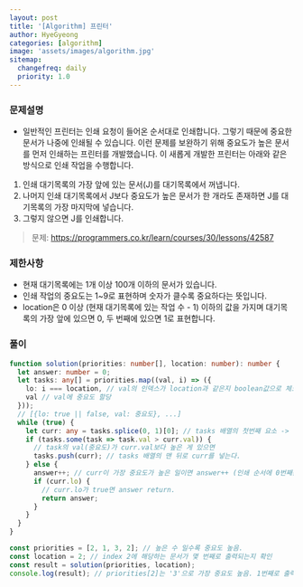 ```yaml
---
layout: post
title: '[Algorithm] 프린터'
author: HyeGyeong
categories: [algorithm]
image: 'assets/images/algorithm.jpg'
sitemap:
  changefreq: daily
  priority: 1.0
---
```


### 문제설명

- 일반적인 프린터는 인쇄 요청이 들어온 순서대로 인쇄합니다. 그렇기 때문에 중요한 문서가 나중에 인쇄될 수 있습니다. 이런 문제를 보완하기 위해 중요도가 높은 문서를 먼저 인쇄하는 프린터를 개발했습니다. 이 새롭게 개발한 프린터는 아래와 같은 방식으로 인쇄 작업을 수행합니다.

1. 인쇄 대기목록의 가장 앞에 있는 문서(J)를 대기목록에서 꺼냅니다.
2. 나머지 인쇄 대기목록에서 J보다 중요도가 높은 문서가 한 개라도 존재하면 J를 대기목록의 가장 마지막에 넣습니다.
3. 그렇지 않으면 J를 인쇄합니다.

> 문제: https://programmers.co.kr/learn/courses/30/lessons/42587

### 제한사항

- 현재 대기목록에는 1개 이상 100개 이하의 문서가 있습니다.
- 인쇄 작업의 중요도는 1~9로 표현하며 숫자가 클수록 중요하다는 뜻입니다.
- location은 0 이상 (현재 대기목록에 있는 작업 수 - 1) 이하의 값을 가지며 대기목록의 가장 앞에 있으면 0, 두 번째에 있으면 1로 표현합니다.

### 풀이

```ts
function solution(priorities: number[], location: number): number {
  let answer: number = 0;
  let tasks: any[] = priorities.map((val, i) => ({
    lo: i === location, // val의 인덱스가 location과 같은지 boolean값으로 체크
    val // val에 중요도 할당
  }));
  // [{lo: true || false, val: 중요도}, ...]
  while (true) {
    let curr: any = tasks.splice(0, 1)[0]; // tasks 배열의 첫번째 요소 -> {lo: index, val: 중요도}
    if (tasks.some(task => task.val > curr.val)) {
      // task의 val(중요도)가 curr.val보다 높은 게 있으면
      tasks.push(curr); // tasks 배열의 맨 뒤로 curr를 넣는다.
    } else {
      answer++; // curr이 가장 중요도가 높은 일이면 answer++ (인쇄 순서에 0번째는 없으니까...)
      if (curr.lo) {
        // curr.lo가 true면 answer return.
        return answer;
      }
    }
  }
}

const priorities = [2, 1, 3, 2]; // 높은 수 일수록 중요도 높음.
const location = 2; // index 2에 해당하는 문서가 몇 번째로 출력되는지 확인
const result = solution(priorities, location);
console.log(result); // priorities[2]는 '3'으로 가장 중요도 높음. 1번째로 출력
```
